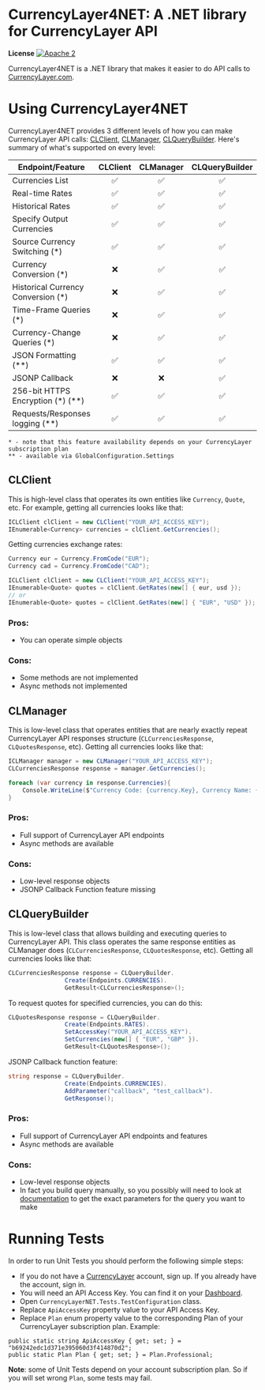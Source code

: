 # CurrencyLayer4NET: A .NET library for CurrencyLayer API

**License** [![Apache 2](http://img.shields.io/badge/license-Apache%202-brightgreen.svg)](http://www.apache.org/licenses/LICENSE-2.0) <br/>

CurrencyLayer4NET is a .NET library that makes it easier to do API calls to [CurrencyLayer.com](https://currencylayer.com).

# Using CurrencyLayer4NET
CurrencyLayer4NET provides 3 different levels of how you can make CurrencyLayer API calls: [CLClient](#CLClient), [CLManager](#CLManager), [CLQueryBuilder](#CLQueryBuilder). Here's summary of what's supported on every level:

| Endpoint/Feature 				 		| CLClient 			| CLManager 		| CLQueryBuilder 	|
|---------------------------------------|   :---:  			|   :---:   		|     :---:      	|
| Currencies List				 		|:white_check_mark:	|:white_check_mark:	|:white_check_mark:	|
| Real-time Rates  				 		|:white_check_mark:	|:white_check_mark:	|:white_check_mark:	|
| Historical Rates 				 		|:white_check_mark:	|:white_check_mark:	|:white_check_mark:	|
| Specify Output Currencies 	 		|:white_check_mark:	|:white_check_mark:	|:white_check_mark:	|
| Source Currency Switching (*)	 		|:white_check_mark: |:white_check_mark:	|:white_check_mark:	|
| Currency Conversion (*)		 		|:x: 				|:white_check_mark:	|:white_check_mark:	|
| Historical Currency Conversion (*) 	|:x: 				|:white_check_mark:	|:white_check_mark:	|
| Time-Frame Queries (*)		 		|:x:				|:white_check_mark:	|:white_check_mark:	|
| Currency-Change Queries (*)	 		|:x: 				|:white_check_mark:	|:white_check_mark:	|
| JSON Formatting (**)			 		|:white_check_mark:	|:white_check_mark:	|:white_check_mark:	|
| JSONP Callback   				 		|:x:				|:x:				|:white_check_mark:	|
| 256-bit HTTPS Encryption (*) (**)		|:white_check_mark: |:white_check_mark: |:white_check_mark:	|
| Requests/Responses logging (**)		|:white_check_mark:	|:white_check_mark:	|:white_check_mark:	|

	* - note that this feature availability depends on your CurrencyLayer subscription plan
	** - available via GlobalConfiguration.Settings

## CLClient
This is high-level class that operates its own entities like `Currency`, `Quote`, etc. For example, getting all currencies looks like that:
```cs
ICLClient clClient = new CLClient("YOUR_API_ACCESS_KEY");
IEnumerable<Currency> currencies = clClient.GetCurrencies();
```
Getting currencies exchange rates:
```cs
Currency eur = Currency.FromCode("EUR");
Currency cad = Currency.FromCode("CAD");

ICLClient clClient = new CLClient("YOUR_API_ACCESS_KEY");
IEnumerable<Quote> quotes = clClient.GetRates(new[] { eur, usd });
// or
IEnumerable<Quote> quotes = clClient.GetRates(new[] { "EUR", "USD" });
```

### Pros:
- You can operate simple objects

### Cons:
- Some methods are not implemented
- Async methods not implemented

## CLManager
This is low-level class that operates entities that are nearly exactly repeat CurrencyLayer API responses structure (`CLCurrenciesResponse`, `CLQuotesResponse`, etc). Getting all currencies looks like that:
```cs
ICLManager manager = new CLManager("YOUR_API_ACCESS_KEY");
CLCurrenciesResponse response = manager.GetCurrencies();

foreach (var currency in response.Currencies){
	Console.WriteLine($"Currency Code: {currency.Key}, Currency Name: {currency.Value}");
}
```

### Pros:
- Full support of CurrencyLayer API endpoints
- Async methods are available

### Cons:
- Low-level response objects
- JSONP Callback Function feature missing

## CLQueryBuilder
This is low-level class that allows building and executing queries to CurrencyLayer API. This class operates the same response entities as CLManager does (`CLCurrenciesResponse`, `CLQuotesResponse`, etc). Getting all currencies looks like that:
```cs
CLCurrenciesResponse response = CLQueryBuilder.
                Create(Endpoints.CURRENCIES).
                GetResult<CLCurrenciesResponse>();
```
To request quotes for specified currencies, you can do this:
```cs
CLQuotesResponse response = CLQueryBuilder.
                Create(Endpoints.RATES).
                SetAccessKey("YOUR_API_ACCESS_KEY").
				SetCurrencies(new[] { "EUR", "GBP" }).
                GetResult<CLQuotesResponse>();
```
JSONP Callback function feature:
```cs
string response = CLQueryBuilder.
                Create(Endpoints.CURRENCIES).
                AddParameter("callback", "test_callback").
                GetResponse();
```

### Pros:
- Full support of CurrencyLayer API endpoints and features
- Async methods are available

### Cons:
- Low-level response objects
- In fact you build query manually, so you possibly will need to look at [documentation](https://currencylayer.com/documentation) to get the exact parameters for the query you want to make

# Running Tests

In order to run Unit Tests you should perform the following simple steps:
- If you do not have a [CurrencyLayer](https://currencylayer.com) account, sign up. If you already have the account, sign in.
- You will need an API Access Key. You can find it on your [Dashboard](https://currencylayer.com/dashboard).
- Open `CurrencyLayerNET.Tests.TestConfiguration` class.
- Replace `ApiAccessKey` property value to your API Access Key.
- Replace `Plan` enum property value to the corresponding Plan of your CurrencyLayer subscription plan. Example:
```
public static string ApiAccessKey { get; set; } = "b69242edc1d371e395060d3f414870d2";
public static Plan Plan { get; set; } = Plan.Professional;
```
**Note**: some of Unit Tests depend on your account subscription plan. So if you will set wrong `Plan`, some tests may fail.
